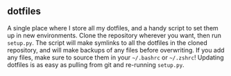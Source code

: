 ## dotfiles
A single place where I store all my dotfiles, and a handy script to set them up in new environments. Clone the repository wherever you want, then run `setup.py`. The script will make symlinks to all the dotfiles in the cloned repository, and will make backups of any files before overwriting. If you add any files, make sure to source them in your `~/.bashrc` or `~/.zshrc`! Updating dotfiles is as easy as pulling from git and re-running `setup.py`.
